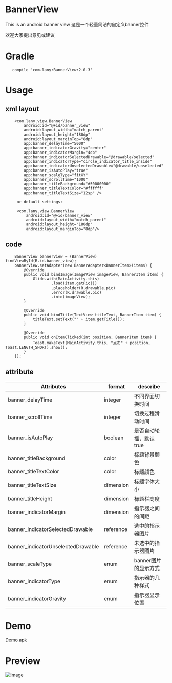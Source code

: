 # BannerView
This is an android banner view
这是一个轻量简洁的自定义banner控件

欢迎大家提出意见或建议

# Gradle
       compile 'com.lany:BannerView:2.0.3'
# Usage
## xml layout
        <com.lany.view.BannerView
            android:id="@+id/banner_view"
            android:layout_width="match_parent"
            android:layout_height="180dp"
            android:layout_marginTop="8dp"
            app:banner_delayTime="5000"
            app:banner_indicatorGravity="center"
            app:banner_indicatorMargin="4dp"
            app:banner_indicatorSelectedDrawable="@drawable/selected"
            app:banner_indicatorType="circle_indicator_title_inside"
            app:banner_indicatorUnselectedDrawable="@drawable/unselected"
            app:banner_isAutoPlay="true"
            app:banner_scaleType="fitXY"
            app:banner_scrollTime="1000"
            app:banner_titleBackground="#50000000"
            app:banner_titleTextColor="#ffffff"
            app:banner_titleTextSize="12sp" />
            
         or default settings:
         
         <com.lany.view.BannerView
             android:id="@+id/banner_view"
             android:layout_width="match_parent"
             android:layout_height="180dp"
             android:layout_marginTop="8dp"/>
 ## code         
            
        BannerView bannerView = (BannerView) findViewById(R.id.banner_view);    
        bannerView.setAdapter(new BannerAdapter<BannerItem>(items) {
            @Override
            public void bindImage(ImageView imageView, BannerItem item) {
                Glide.with(MainActivity.this)
                        .load(item.getPic())
                        .placeholder(R.drawable.pic)
                        .error(R.drawable.pic)
                        .into(imageView);
            }

            @Override
            public void bindTitle(TextView titleText, BannerItem item) {
                titleText.setText("" + item.getTitle());
            }

            @Override
            public void onItemClicked(int position, BannerItem item) {
                Toast.makeText(MainActivity.this, "点击" + position, Toast.LENGTH_SHORT).show();
            }
        });
## attribute 
|Attributes|format|describe
|---|---|---|
|banner_delayTime| integer|不同界面切换时间
|banner_scrollTime| integer|切换过程滑动时间
|banner_isAutoPlay| boolean|是否自动轮播，默认true
|banner_titleBackground| color|标题背景颜色
|banner_titleTextColor| color|标题颜色
|banner_titleTextSize| dimension|标题字体大小
|banner_titleHeight| dimension|标题栏高度
|banner_indicatorMargin| dimension|指示器之间的间距
|banner_indicatorSelectedDrawable| reference|选中的指示器图片
|banner_indicatorUnselectedDrawable| reference|未选中的指示器图片
|banner_scaleType| enum |banner图片的显示方式
|banner_indicatorType| enum |指示器的几种样式
|banner_indicatorGravity| enum |指示器显示位置
# Demo
[Demo apk](https://github.com/lany192/BannerView/raw/master/preview/app-release.apk)
# Preview
![image](https://github.com/lany192/BannerView/raw/master/preview/pic.png)

